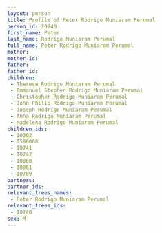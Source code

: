 ```yaml
---
layout: person
title: Profile of Peter Rodrigo Muniaram Perumal
person_id: I0740
first_name: Peter
last_name: Rodrigo Muniaram Perumal
full_name: Peter Rodrigo Muniaram Perumal
mother: 
mother_id: 
father: 
father_id: 
children:
 - Therese Rodrigo Muniaram Perumal
 - Emmanuel Stephen Rodrigo Muniaram Perumal
 - Christopher Rodrigo Muniaram Perumal
 - John Philip Rodrigo Muniaram Perumal
 - Joseph Rodrigo Muniaram Perumal
 - Anna Rodrigo Muniaram Perumal
 - Madelena Rodrigo Muniaram Perumal
children_ids:
 - I0302
 - I500068
 - I0741
 - I0742
 - I0860
 - I0861
 - I0789
partners:
partner_ids:
relevant_trees_names:
 - Peter Rodrigo Muniaram Perumal
relevant_trees_ids:
 - I0740
sex: M
---
```


